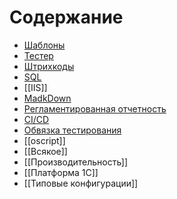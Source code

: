 # Содержание

* [Шаблоны](Шаблоны.md)
* [Тестер](tester.md)
* [Штрихкоды](Штрихкоды.md)
* [SQL](SQL.md)
* [[IIS]]
* [MadkDown](md.md)
* [Регламентированная отчетность](РеглОтчетность.md)
* [CI/CD](Автосборки.md)
* [Обвязка тестирования](ОбвязкаТестирования.md)
* [[oscript]]
* [[Всякое]]
* [[Производительность]]
* [[Платформа 1С]]
* [[Типовые конфигурации]]